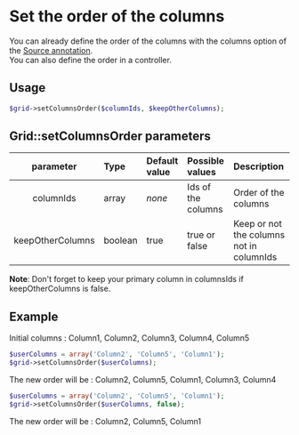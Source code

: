Set the order of the columns
============================

You can already define the order of the columns with the columns option of the [Source annotation](../columns_configuration/annotations/source_annotation.md).  
You can also define the order in a controller.

## Usage
```php
$grid->setColumnsOrder($columnIds, $keepOtherColumns);
```

## Grid::setColumnsOrder parameters

|parameter|Type|Default value|Possible values|Description|
|:--:|:--|:--|:--|:--|
|columnIds|array|_none_|Ids of the columns|Order of the columns|
|keepOtherColumns|boolean|true|true or false|Keep or not the columns not in columnIds|

**Note**: Don't forget to keep your primary column in columnsIds if keepOtherColumns is false.

## Example

Initial columns : Column1, Column2, Column3, Column4, Column5

```php
$userColumns = array('Column2', 'Column5', 'Column1');
$grid->setColumnsOrder($userColumns);
```

The new order will be : Column2, Column5, Column1, Column3, Column4

```php
$userColumns = array('Column2', 'Column5', 'Column1');
$grid->setColumnsOrder($userColumns, false);
```

The new order will be : Column2, Column5, Column1
